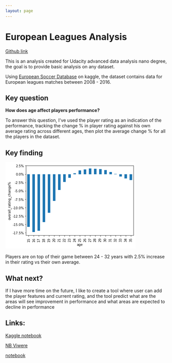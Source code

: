 ```yaml
---
layout: page
---
```


# European Leagues Analysis
[Github link](https://github.com/AhmedOmarEissa/EuropeanLeaguesAnalysis)

This is an analysis created for Udacity advanced data analysis nano degree, the goal is to provide basic analysis on any dataset.

Using [European Soccer Database](https://www.kaggle.com/hugomathien/soccer) on kaggle, the dataset contains data for European leagues matches between 2008 - 2016.


## Key question

**How does age affect players performance?**

To answer this question, I've used the player rating as an indication of the performance, tracking the change % in player rating against his own average rating across different ages, then plot the average change % for all the players in the dataset.

## Key finding
![KeyFinding](https://github.com/AhmedOmarEissa/EuropeanLeaguesAnalysis/blob/master/Key%20Finding.png)

Players are on top of their game between 24 - 32 years with 2.5% increase in their rating vs their own average.


## What next?
If I have more time on the future, I like to create a tool where user can add the player features and current rating, and the tool predict what are the areas will see improvement in performance and what areas are expected to decline in performance

## Links:
[Kaggle notebook](https://www.kaggle.com/ahmedomareissa/players-rating-change-with-age)

[NB Viwere](https://nbviewer.jupyter.org/github/AhmedOmarEissa/EuropeanLeaguesAnalysis/blob/master/Players%20rating%20change%20with%20age.ipynb)


[notebook](https://nbviewer.jupyter.org/github/AhmedOmarEissa/EuropeanLeaguesAnalysis/blob/master/Players%20rating%20change%20with%20age.ipynb)
